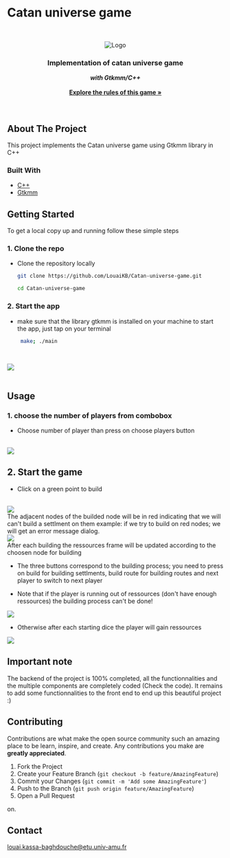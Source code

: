 # Catan universe game
<!--
*** Thanks for checking out the Best-README-Template. If you have a suggestion
*** that would make this better, please fork the repo and create a pull request
*** or simply open an issue with the tag "enhancement".
*** Thanks again! Now go create something AMAZING! :D
-->


<!-- PROJECT SHIELDS -->
<!--
*** I'm using markdown "reference style" links for readability.
*** Reference links are enclosed in brackets [ ] instead of parentheses ( ).
*** See the bottom of this document for the declaration of the reference variables
*** for contributors-url, forks-url, etc. This is an optional, concise syntax you may use.
*** https://www.markdownguide.org/basic-syntax/#reference-style-links
-->
<!-- PROJECT LOGO -->
<br />
<p align="center">
  <a>
    <img src="images/catan.png" alt="Logo" >
  </a>

  <h3 align="center" style="font-weight:bold">Implementation of catan universe game </h3>

  <p align="center">
    <span style="font-weight:bold; font-style:italic">with Gtkmm/C++</span> 
    <br /><br>
    <a href="https://www.catan.com/understand-catan/game-rules"><strong>Explore the rules of this game »</strong></a><br>
    <br />
    <br />

  </p>
</p>

<!-- ABOUT THE PROJECT -->
## About The Project
This project implements the Catan universe game using Gtkmm library in C++

### Built With

* [C++]() 
* [Gtkmm](https://gtkmm.org/en/)


<!-- GETTING STARTED -->
## Getting Started

To get a local copy up and running follow these simple steps

### 1. <span id="clone">Clone the repo</span>  
* Clone the repository locally

  ```sh
  git clone https://github.com/LouaiKB/Catan-universe-game.git
  
  cd Catan-universe-game
  ```
### 2. Start the app
* make sure that the library gtkmm is installed on your machine
to start the app, just tap on your terminal
   ```sh
    make; ./main
   ```
   <br>
<img src='images/main.png'/>
<br><br> 


<!-- USAGE EXAMPLES -->
## Usage

### 1. <span id="compression">choose the number of players from combobox</span>

* Choose number of player than press on choose players button

<br>
<img src='images/mainc.png'/>

## 2. <span id="decompression">Start the game</span>
* Click on a green point to build
<br>
<img src='images/maincc.png'/>
<br>
The adjacent nodes of the builded node will be in red indicating that we will can't build a settlment on them
example: if we try to build on red nodes; we will get an error message dialog.
<br>
<img src='images/mai.png'/>
<br>
After each building the ressources frame will be updated according to the choosen node for building

* The three buttons correspond to the building process; you need to press on build for building settlments, build route for building routes and next player to switch to next player

* Note that if the player is running out of ressources (don't have enough ressources) the building process can't be done!
<img src='images/m.png'/>

* Otherwise after each starting dice the player will gain ressources
<img src='images/mi.png'/>

## Important note
The backend of the project is 100% completed, all the functionnalities and the multiple components are completely coded (Check the code).
It remains to add some functionnalities to the front end to end up this beautiful project :)

<!-- CONTRIBUTING -->
## Contributing

Contributions are what make the open source community such an amazing place to be learn, inspire, and create. Any contributions you make are **greatly appreciated**.

1. Fork the Project
2. Create your Feature Branch (`git checkout -b feature/AmazingFeature`)
3. Commit your Changes (`git commit -m 'Add some AmazingFeature'`)
4. Push to the Branch (`git push origin feature/AmazingFeature`)
5. Open a Pull Request

on.



<!-- CONTACT -->
## Contact

louai.kassa-baghdouche@etu.univ-amu.fr







<!-- MARKDOWN LINKS & IMAGES -->
<!-- https://www.markdownguide.org/basic-syntax/
